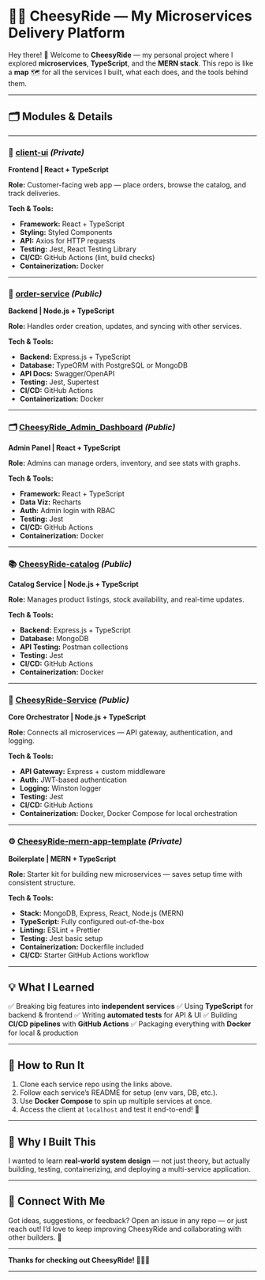 
# 🚗🧀 **CheesyRide — My Microservices Delivery Platform**

Hey there! 👋
Welcome to **CheesyRide** — my personal project where I explored **microservices**, **TypeScript**, and the **MERN stack**.
This repo is like a **map** 🗺️ for all the services I built, what each does, and the tools behind them.

---

## 🗂️ **Modules & Details**

---

### 🎨 [**client-ui**](https://github.com/vaishnavi-0001/client-ui.git) *(Private)*

**Frontend | React + TypeScript**

**Role:**
Customer-facing web app — place orders, browse the catalog, and track deliveries.

**Tech & Tools:**

* **Framework:** React + TypeScript
* **Styling:** Styled Components
* **API:** Axios for HTTP requests
* **Testing:** Jest, React Testing Library
* **CI/CD:** GitHub Actions (lint, build checks)
* **Containerization:** Docker

---

### 🛒 [**order-service**](https://github.com/vaishnavi-0001/order-service.git) *(Public)*

**Backend | Node.js + TypeScript**

**Role:**
Handles order creation, updates, and syncing with other services.

**Tech & Tools:**

* **Backend:** Express.js + TypeScript
* **Database:** TypeORM with PostgreSQL or MongoDB
* **API Docs:** Swagger/OpenAPI
* **Testing:** Jest, Supertest
* **CI/CD:** GitHub Actions
* **Containerization:** Docker

---

### 🗂️ [**CheesyRide\_Admin\_Dashboard**](https://github.com/vaishnavi-0001/CheesyRide_Admin_Dashboard.git) *(Public)*

**Admin Panel | React + TypeScript**

**Role:**
Admins can manage orders, inventory, and see stats with graphs.

**Tech & Tools:**

* **Framework:** React + TypeScript
* **Data Viz:** Recharts
* **Auth:** Admin login with RBAC
* **Testing:** Jest
* **CI/CD:** GitHub Actions
* **Containerization:** Docker

---

### 📚 [**CheesyRide-catalog**](https://github.com/vaishnavi-0001/CheesyRide-catalog.git) *(Public)*

**Catalog Service | Node.js + TypeScript**

**Role:**
Manages product listings, stock availability, and real-time updates.

**Tech & Tools:**

* **Backend:** Express.js + TypeScript
* **Database:** MongoDB
* **API Testing:** Postman collections
* **Testing:** Jest
* **CI/CD:** GitHub Actions
* **Containerization:** Docker

---

### 🔗 [**CheesyRide-Service**](https://github.com/vaishnavi-0001/CheesyRide-Service.git) *(Public)*

**Core Orchestrator | Node.js + TypeScript**

**Role:**
Connects all microservices — API gateway, authentication, and logging.

**Tech & Tools:**

* **API Gateway:** Express + custom middleware
* **Auth:** JWT-based authentication
* **Logging:** Winston logger
* **Testing:** Jest
* **CI/CD:** GitHub Actions
* **Containerization:** Docker, Docker Compose for local orchestration

---

### ⚙️ [**CheesyRide-mern-app-template**](https://github.com/vaishnavi-0001/CheesyRide-mern-app-template.git) *(Private)*

**Boilerplate | MERN + TypeScript**

**Role:**
Starter kit for building new microservices — saves setup time with consistent structure.

**Tech & Tools:**

* **Stack:** MongoDB, Express, React, Node.js (MERN)
* **TypeScript:** Fully configured out-of-the-box
* **Linting:** ESLint + Prettier
* **Testing:** Jest basic setup
* **Containerization:** Dockerfile included
* **CI/CD:** Starter GitHub Actions workflow

---

## 💡 **What I Learned**

✅ Breaking big features into **independent services**
✅ Using **TypeScript** for backend & frontend
✅ Writing **automated tests** for API & UI
✅ Building **CI/CD pipelines** with **GitHub Actions**
✅ Packaging everything with **Docker** for local & production

---

## 🚀 **How to Run It**

1. Clone each service repo using the links above.
2. Follow each service’s README for setup (env vars, DB, etc.).
3. Use **Docker Compose** to spin up multiple services at once.
4. Access the client at `localhost` and test it end-to-end! 🎉

---

## 🎯 **Why I Built This**

I wanted to learn **real-world system design** — not just theory, but actually building, testing, containerizing, and deploying a multi-service application.

---

## 🤝 **Connect With Me**

Got ideas, suggestions, or feedback?
Open an issue in any repo — or just reach out! I’d love to keep improving CheesyRide and collaborating with other builders. 🚀

---

**Thanks for checking out CheesyRide! 🧀🚗✨**

---
